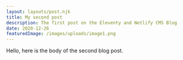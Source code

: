 ```yaml
---
layout: layouts/post.njk
title: My second post
description: The first post on the Eleventy and Netlify CMS Blog
date: 2020-12-26
featuredImage: /images/uploads/image1.png
---
```


Hello, here is the body of the second blog post.